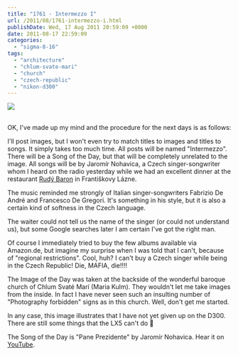 ```yaml
---
title: "1761 - Intermezzo I"
url: /2011/08/1761-intermezzo-i.html
publishDate: Wed, 17 Aug 2011 20:59:09 +0000
date: 2011-08-17 22:59:09
categories: 
  - "sigma-8-16"
tags: 
  - "architecture"
  - "chlum-svate-mari"
  - "church"
  - "czech-republic"
  - "nikon-d300"
---
```

<div class="container">
<div class="center"><a target="_blank" href="https://d25zfm9zpd7gm5.cloudfront.net/1200x1200/2011/20110815_130121_ps.jpg"><img src="https://d25zfm9zpd7gm5.cloudfront.net/0600x0600/2011/20110815_130121_ps.jpg" /></a></div>
</div>
<br />

OK, I've made up my mind and the procedure for the next days is as follows:

I'll post images, but I won't even try to match titles to images and titles to songs. It simply takes too much time. All posts will be named "Intermezzo". There will be a Song of the Day, but that will be completely unrelated to the image. All songs will be by Jaromír Nohavica, a Czech singer-songwriter whom I heard on the radio yesterday while we had an excellent dinner at the restaurant <a href="http://www.rudybaron.cz/" target="_blank">Rudý Baron</a> in Františkovy Lázne.

The music reminded me strongly of Italian singer-songwriters Fabrizio De André and Francesco De Gregori. It's something in his style, but it is also a certain kind of softness in the Czech language.

The waiter could not tell us the name of the singer (or could not understand us), but some Google searches later I am certain I've got the right man.

 Of course I immediately tried to buy the few albums available via Amazon.de, but imagine my surprise when I was told that I can't, because of "regional restrictions". Cool, huh? I can't buy a Czech singer while being in the Czech Republic! Die, MAFIA, die!!!!

The Image of the Day was taken at the backside of the wonderful baroque church of Chlum Svaté Marí (Maria Kulm). They wouldn't let me take images from the inside. In fact I have never seen such an insulting number of "Photography forbidden" signs as in this church. Well, don't get me started.

In any case, this image illustrates that I have not yet given up on the D300. There are still some things that the LX5 can't do 🙂

The Song of the Day is "Pane Prezidente" by Jaromír Nohavica. Hear it on <a href="http://www.youtube.com/watch?v=H0XciX1cXIY&feature=related" target="_blank">YouTube</a>.
